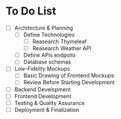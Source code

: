# To Do List
- [ ] Architecture & Planning
    - [ ] Define Technologies
        - [ ] Reasearch Thymeleaf
        - [ ] Reasearch Weather API
    - [ ] Define APIs endpoits
    - [ ] Database schemas
- [ ] Low-Fidelity Mockups
    - [ ] Basic Drawing of Frontend Mockups
    - [ ] Review Before Starting Development
- [ ] Backend Development
- [ ] Frontend Development
- [ ] Testing & Quality Assurance
- [ ] Deployment & Finalization 